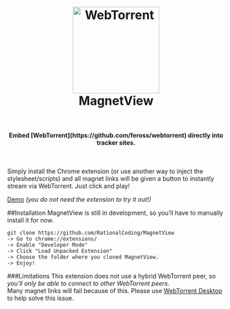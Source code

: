 <h1 align="center">
  <br>
  <a href="https://rationalcoding.github.io/MagnetView/"><img src="https://s15.postimg.org/iqi10yj8b/icon.png" alt="WebTorrent" width="200"></a>
  <br>
  MagnetView
  <br>
  <br>
</h1>

<h4 align="center">Embed [WebTorrent](https://github.com/feross/webtorrent) directly into tracker sites.</h4>
<br>

Simply install the Chrome extension (or use another way to inject the stylesheet/scripts) and all magnet links will be given a button to instantly stream via WebTorrent. Just click and play!

[Demo](https://rationalcoding.github.io/MagnetView/) *(you do not need the extension to try it out!)*

##Installation
MagnetView is still in development, so you'll have to manually install it for now.  
```
git clone https://github.com/RationalCoding/MagnetView
-> Go to chrome://extensions/
-> Enable "Developer Mode"
-> Click "Load Unpacked Extension"
-> Choose the folder where you cloned MagnetView.
-> Enjoy!
```

###Limitations
This extension does not use a hybrid WebTorrent peer, so *you'll only be able to connect to other WebTorrent peers.*  
Many magnet links will fail because of this. Please use [WebTorrent Desktop](https://webtorrent.io/desktop/) to help solve this issue.
